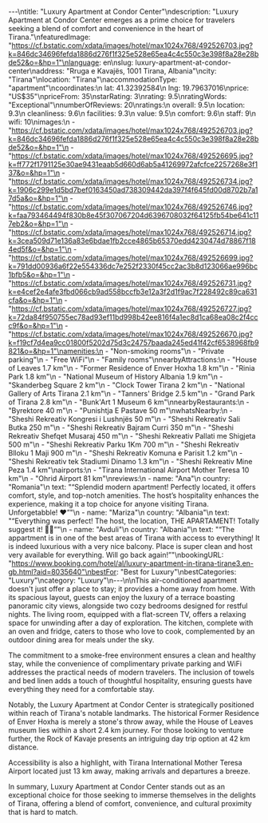 ---\ntitle: "Luxury Apartment at Condor Center"\ndescription: "Luxury Apartment at Condor Center emerges as a prime choice for travelers seeking a blend of comfort and convenience in the heart of Tirana."\nfeaturedImage: "https://cf.bstatic.com/xdata/images/hotel/max1024x768/492526703.jpg?k=846dc34696fefda1886d276f1f325e528e65ea4c4c550c3e398f8a28e28bde52&o=&hp=1"\nlanguage: en\nslug: luxury-apartment-at-condor-center\naddress: "Rruga e Kavajës, 1001 Tirana, Albania"\ncity: "Tirana"\nlocation: "Tirana"\naccommodationType: "apartment"\ncoordinates:\n  lat: 41.32392584\n  lng: 19.79637016\nprice: "US$35"\npriceFrom: 35\nstarRating: 3\nrating: 9.5\nratingWords: "Exceptional"\nnumberOfReviews: 20\nratings:\n  overall: 9.5\n  location: 9.3\n  cleanliness: 9.6\n  facilities: 9.3\n  value: 9.5\n  comfort: 9.6\n  staff: 9\n  wifi: 10\nimages:\n  - "https://cf.bstatic.com/xdata/images/hotel/max1024x768/492526703.jpg?k=846dc34696fefda1886d276f1f325e528e65ea4c4c550c3e398f8a28e28bde52&o=&hp=1"\n  - "https://cf.bstatic.com/xdata/images/hotel/max1024x768/492526695.jpg?k=ff772f1791125e30ae9431eaab5d660d6ab5a41269972afcfce2257268e3f137&o=&hp=1"\n  - "https://cf.bstatic.com/xdata/images/hotel/max1024x768/492526734.jpg?k=1906c299e1d5bd7bef0163450ad738309442da397f4f645fd00d8702b7a17d5a&o=&hp=1"\n  - "https://cf.bstatic.com/xdata/images/hotel/max1024x768/492526746.jpg?k=faa793464494f830b8e45f307067204d6396708032f64125fb54be641c117eb2&o=&hp=1"\n  - "https://cf.bstatic.com/xdata/images/hotel/max1024x768/492526714.jpg?k=3cea509d71e136a83e6bdae1fb2cce4865b65370edd4230474d78867f184ed5f&o=&hp=1"\n  - "https://cf.bstatic.com/xdata/images/hotel/max1024x768/492526699.jpg?k=791dd00936a6f22e554336dc7e252f2330f45cc2ac3b8d123066ae996bc1bfb5&o=&hp=1"\n  - "https://cf.bstatic.com/xdata/images/hotel/max1024x768/492526731.jpg?k=e4cef2e4afe3fbd066cb9ad558bccfb3e12a3f2d1f9ac7f228492c89ca631cfa&o=&hp=1"\n  - "https://cf.bstatic.com/xdata/images/hotel/max1024x768/492526727.jpg?k=72da84f950755ec78ad93ef11bd998b42ee816f4a1ec8d1ca68ea08c2f4ccc9f&o=&hp=1"\n  - "https://cf.bstatic.com/xdata/images/hotel/max1024x768/492526670.jpg?k=f19cf7d4ea9cc01800f5202d75d3c24757baada245ed41f42cf6538968fb9821&o=&hp=1"\namenities:\n  - "Non-smoking rooms"\n  - "Private parking"\n  - "Free WiFi"\n  - "Family rooms"\nnearbyAttractions:\n  - "House of Leaves 1.7 km"\n  - "Former Residence of Enver Hoxha 1.8 km"\n  - "Rinia Park 1.8 km"\n  - "National Museum of History Albania 1.9 km"\n  - "Skanderbeg Square 2 km"\n  - "Clock Tower Tirana 2 km"\n  - "National Gallery of Arts Tirana 2.1 km"\n  - "Tanners' Bridge 2.5 km"\n  - "Grand Park of Tirana 2.8 km"\n  - "Bunk'Art 1 Museum 6 km"\nnearbyRestaurants:\n  - "Byrektore 40 m"\n  - "Punishtja E Pastave 50 m"\nwhatsNearby:\n  - "Sheshi Rekreativ Kongresi i Lushnjës 50 m"\n  - "Sheshi Rekreativ Sali Butka 250 m"\n  - "Sheshi Rekreativ Bajram Curri 350 m"\n  - "Sheshi Rekreativ Shefqet Musaraj 450 m"\n  - "Sheshi Rekreativ Pallati me Shigjeta 500 m"\n  - "Sheshi Rekreativ Parku 1Km 700 m"\n  - "Sheshi Rekreativ Blloku 1 Maji 900 m"\n  - "Sheshi Rekreativ Komuna e Parisit 1.2 km"\n  - "Sheshi Rekreativ tek Stadiumi Dinamo 1.3 km"\n  - "Sheshi Rekreativ Mine Peza 1.4 km"\nairports:\n  - "Tirana International Airport Mother Teresa 10 km"\n  - "Ohrid Airport 81 km"\nreviews:\n  - name: "Ana"\n    country: "Romania"\n    text: "“Splendid modern apartment! Perfectly located, it offers comfort, style, and top-notch amenities. The host’s hospitality enhances the experience, making it a top choice for anyone visiting Tirana. Unforgetabble! ♥️”"\n  - name: "Mariza"\n    country: "Albania"\n    text: "“Everything was perfect! The host, the location, THE APARTAMENT! Totally suggest it! 👏🏼”"\n  - name: "Avduli"\n    country: "Albania"\n    text: "“The appartment is in one of the best areas of Tirana with access to everything! It is indeed luxurious with a very nice balcony. Place is super clean and host very available for everything.
Will go back again!”"\nbookingURL: "https://www.booking.com/hotel/al/luxury-apartment-in-tirana-tirane3.en-gb.html?aid=8035640"\nbestFor: "Best for Luxury"\nbestCategories: "Luxury"\ncategory: "Luxury"\n---\n\nThis air-conditioned apartment doesn't just offer a place to stay; it provides a home away from home. With its spacious layout, guests can enjoy the luxury of a terrace boasting panoramic city views, alongside two cozy bedrooms designed for restful nights. The living room, equipped with a flat-screen TV, offers a relaxing space for unwinding after a day of exploration. The kitchen, complete with an oven and fridge, caters to those who love to cook, complemented by an outdoor dining area for meals under the sky.

The commitment to a smoke-free environment ensures a clean and healthy stay, while the convenience of complimentary private parking and WiFi addresses the practical needs of modern travelers. The inclusion of towels and bed linen adds a touch of thoughtful hospitality, ensuring guests have everything they need for a comfortable stay.

Notably, the Luxury Apartment at Condor Center is strategically positioned within reach of Tirana's notable landmarks. The historical Former Residence of Enver Hoxha is merely a stone's throw away, while the House of Leaves museum lies within a short 2.4 km journey. For those looking to venture further, the Rock of Kavaje presents an intriguing day trip option at 42 km distance.

Accessibility is also a highlight, with Tirana International Mother Teresa Airport located just 13 km away, making arrivals and departures a breeze.

In summary, Luxury Apartment at Condor Center stands out as an exceptional choice for those seeking to immerse themselves in the delights of Tirana, offering a blend of comfort, convenience, and cultural proximity that is hard to match.